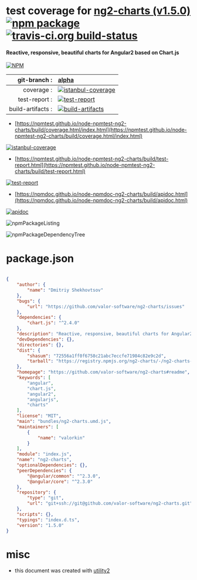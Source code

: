 # test coverage for  [ng2-charts (v1.5.0)](https://github.com/valor-software/ng2-charts#readme)  [![npm package](https://img.shields.io/npm/v/npmtest-ng2-charts.svg?style=flat-square)](https://www.npmjs.org/package/npmtest-ng2-charts) [![travis-ci.org build-status](https://api.travis-ci.org/npmtest/node-npmtest-ng2-charts.svg)](https://travis-ci.org/npmtest/node-npmtest-ng2-charts)
#### Reactive, responsive, beautiful charts for Angular2 based on Chart.js

[![NPM](https://nodei.co/npm/ng2-charts.png?downloads=true&downloadRank=true&stars=true)](https://www.npmjs.com/package/ng2-charts)

| git-branch : | [alpha](https://github.com/npmtest/node-npmtest-ng2-charts/tree/alpha)|
|--:|:--|
| coverage : | [![istanbul-coverage](https://npmtest.github.io/node-npmtest-ng2-charts/build/coverage.badge.svg)](https://npmtest.github.io/node-npmtest-ng2-charts/build/coverage.html/index.html)|
| test-report : | [![test-report](https://npmtest.github.io/node-npmtest-ng2-charts/build/test-report.badge.svg)](https://npmtest.github.io/node-npmtest-ng2-charts/build/test-report.html)|
| build-artifacts : | [![build-artifacts](https://npmtest.github.io/node-npmtest-ng2-charts/glyphicons_144_folder_open.png)](https://github.com/npmtest/node-npmtest-ng2-charts/tree/gh-pages/build)|

- [https://npmtest.github.io/node-npmtest-ng2-charts/build/coverage.html/index.html](https://npmtest.github.io/node-npmtest-ng2-charts/build/coverage.html/index.html)

[![istanbul-coverage](https://npmtest.github.io/node-npmtest-ng2-charts/build/screenCapture.buildCi.browser.%252Ftmp%252Fbuild%252Fcoverage.lib.html.png)](https://npmtest.github.io/node-npmtest-ng2-charts/build/coverage.html/index.html)

- [https://npmtest.github.io/node-npmtest-ng2-charts/build/test-report.html](https://npmtest.github.io/node-npmtest-ng2-charts/build/test-report.html)

[![test-report](https://npmtest.github.io/node-npmtest-ng2-charts/build/screenCapture.buildCi.browser.%252Ftmp%252Fbuild%252Ftest-report.html.png)](https://npmtest.github.io/node-npmtest-ng2-charts/build/test-report.html)

- [https://npmdoc.github.io/node-npmdoc-ng2-charts/build/apidoc.html](https://npmdoc.github.io/node-npmdoc-ng2-charts/build/apidoc.html)

[![apidoc](https://npmdoc.github.io/node-npmdoc-ng2-charts/build/screenCapture.buildCi.browser.%252Ftmp%252Fbuild%252Fapidoc.html.png)](https://npmdoc.github.io/node-npmdoc-ng2-charts/build/apidoc.html)

![npmPackageListing](https://npmtest.github.io/node-npmtest-ng2-charts/build/screenCapture.npmPackageListing.svg)

![npmPackageDependencyTree](https://npmtest.github.io/node-npmtest-ng2-charts/build/screenCapture.npmPackageDependencyTree.svg)



# package.json

```json

{
    "author": {
        "name": "Dmitriy Shekhovtsov"
    },
    "bugs": {
        "url": "https://github.com/valor-software/ng2-charts/issues"
    },
    "dependencies": {
        "chart.js": "^2.4.0"
    },
    "description": "Reactive, responsive, beautiful charts for Angular2 based on Chart.js",
    "devDependencies": {},
    "directories": {},
    "dist": {
        "shasum": "72556a1ff0f6758c21abc7eccfe71984c82e9c2d",
        "tarball": "https://registry.npmjs.org/ng2-charts/-/ng2-charts-1.5.0.tgz"
    },
    "homepage": "https://github.com/valor-software/ng2-charts#readme",
    "keywords": [
        "angular",
        "chart.js",
        "angular2",
        "angularjs",
        "charts"
    ],
    "license": "MIT",
    "main": "bundles/ng2-charts.umd.js",
    "maintainers": [
        {
            "name": "valorkin"
        }
    ],
    "module": "index.js",
    "name": "ng2-charts",
    "optionalDependencies": {},
    "peerDependencies": {
        "@angular/common": "^2.3.0",
        "@angular/core": "^2.3.0"
    },
    "repository": {
        "type": "git",
        "url": "git+ssh://git@github.com/valor-software/ng2-charts.git"
    },
    "scripts": {},
    "typings": "index.d.ts",
    "version": "1.5.0"
}
```



# misc
- this document was created with [utility2](https://github.com/kaizhu256/node-utility2)
